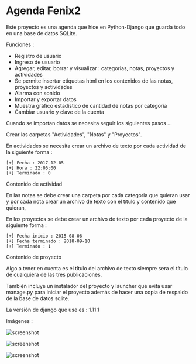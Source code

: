 Agenda Fenix2
================

Este proyecto es una agenda que hice en Python-Django que guarda todo en una base de datos SQLite.

Funciones :

- Registro de usuario
- Ingreso de usuario
- Agregar, editar, borrar y visualizar : categorias, notas, proyectos y actividades
- Se permite insertar etiquetas html en los contenidos de las notas, proyectos y actividades
- Alarma con sonido
- Importar y exportar datos
- Muestra gráfico estadístico de cantidad de notas por categoria
- Cambiar usuario y clave de la cuenta

Cuando se importan datos se necesita seguir los siguientes pasos ...

Crear las carpetas "Actividades", "Notas" y "Proyectos".

En actividades se necesita crear un archivo de texto por cada actividad de la siguiente forma :

```
[+] Fecha : 2017-12-05
[+] Hora : 22:05:00
[+] Terminado : 0
```

Contenido de actividad

En las notas se debe crear una carpeta por cada categoria que quieran usar y por cada nota crear un archivo de texto con el título y contenido que quieran,

En los proyectos se debe crear un archivo de texto por cada proyecto de la siguiente forma :

```
[+] Fecha inicio : 2015-08-06
[+] Fecha terminado : 2018-09-10
[+] Terminado : 1
```

Contenido de proyecto

Algo a tener en cuenta es el título del archivo de texto siempre sera el título de cualquiera de las tres publicaciones.

También incluye un instalador del proyecto y launcher que evita usar manage.py para iniciar el proyecto además de hacer una copia de respaldo de la base de datos sqlite.

La versión de django que use es : 1.11.1

Imágenes :

![screenshot](https://camo.githubusercontent.com/b0d065fa505904624ad688414fb53ab2f0cd7b4c/68747470733a2f2f342e62702e626c6f6773706f742e636f6d2f2d6d7871375155426a6372552f576f696b525853627374492f41414141414141414146772f5f58784758373259544c456f48495443724d663972746f556f4d7353725a2d5a51434577594268674c2f733634302f6167656e646166656e69783130312e6a7067)

![screenshot](https://camo.githubusercontent.com/2a27602128eb873a73c39ae856b6aff6e06a246e/68747470733a2f2f312e62702e626c6f6773706f742e636f6d2f2d424f5866737469736933492f576f696b5248686e444f492f41414141414141414146732f594a57563447664467326b6f76764f624f58484f786a3248675a49536a514a6d77434577594268674c2f733634302f6167656e646166656e69783130322e6a7067)

![screenshot](https://camo.githubusercontent.com/8c7bce1682d36ce56cc9954539f5f75c0d91b83e/68747470733a2f2f312e62702e626c6f6773706f742e636f6d2f2d4c32694d753630737068672f576f696b526176786637492f41414141414141414146302f36343452374a35504f6a5957665032614836474f463236712d614e666143586c77434577594268674c2f733634302f6167656e646166656e69783130332e6a7067)

